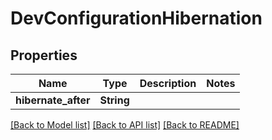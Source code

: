 # DevConfigurationHibernation

## Properties

Name | Type | Description | Notes
------------ | ------------- | ------------- | -------------
**hibernate_after** | **String** |  | 

[[Back to Model list]](../README.md#documentation-for-models) [[Back to API list]](../README.md#documentation-for-api-endpoints) [[Back to README]](../README.md)


